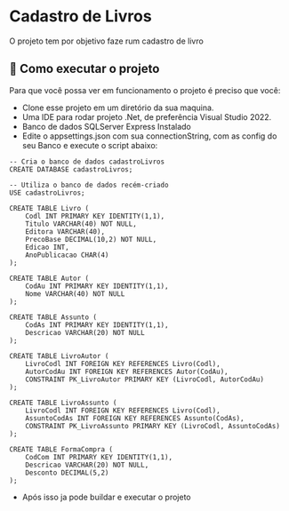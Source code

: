 # Cadastro de Livros

O projeto tem por objetivo faze rum cadastro de livro

## 🚀 Como executar o projeto

Para que você possa ver em funcionamento o projeto é preciso que você:
* Clone esse projeto em um diretório da sua maquina.
* Uma IDE para rodar projeto .Net, de preferência Visual Studio 2022.
* Banco de dados SQLServer Express Instalado
* Edite o appsettings.json com sua connectionString, com as config do seu Banco
   e execute o script abaixo:
```
-- Cria o banco de dados cadastroLivros
CREATE DATABASE cadastroLivros;

-- Utiliza o banco de dados recém-criado
USE cadastroLivros;

CREATE TABLE Livro (
    Codl INT PRIMARY KEY IDENTITY(1,1),
    Titulo VARCHAR(40) NOT NULL,
    Editora VARCHAR(40),
	PrecoBase DECIMAL(10,2) NOT NULL,
    Edicao INT,
    AnoPublicacao CHAR(4)
);

CREATE TABLE Autor (
    CodAu INT PRIMARY KEY IDENTITY(1,1),
    Nome VARCHAR(40) NOT NULL
);

CREATE TABLE Assunto (
    CodAs INT PRIMARY KEY IDENTITY(1,1),
    Descricao VARCHAR(20) NOT NULL
);

CREATE TABLE LivroAutor (
    LivroCodl INT FOREIGN KEY REFERENCES Livro(Codl),
    AutorCodAu INT FOREIGN KEY REFERENCES Autor(CodAu),
    CONSTRAINT PK_LivroAutor PRIMARY KEY (LivroCodl, AutorCodAu)
);

CREATE TABLE LivroAssunto (
    LivroCodl INT FOREIGN KEY REFERENCES Livro(Codl),
    AssuntoCodAs INT FOREIGN KEY REFERENCES Assunto(CodAs),
    CONSTRAINT PK_LivroAssunto PRIMARY KEY (LivroCodl, AssuntoCodAs)
);

CREATE TABLE FormaCompra (
    CodCom INT PRIMARY KEY IDENTITY(1,1),
    Descricao VARCHAR(20) NOT NULL,
    Desconto DECIMAL(5,2) 
);

```
* Após isso ja pode buildar e executar o projeto

